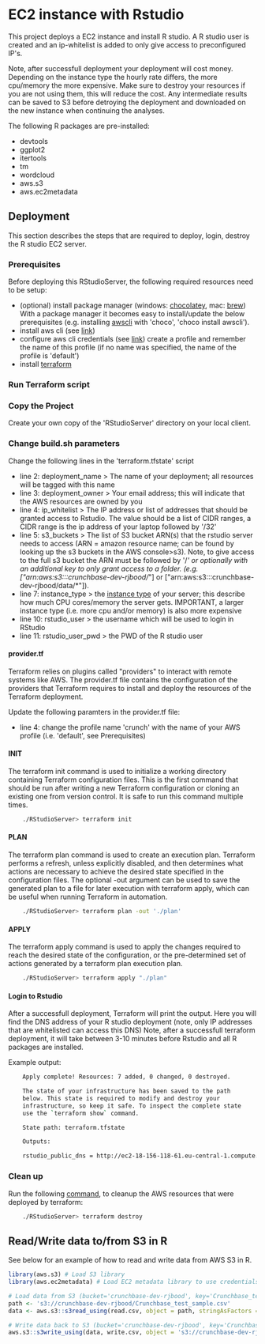 
# EC2 instance with Rstudio

This project deploys a EC2 instance and install R studio.
A R studio user is created and an ip-whitelist is added to only give access to preconfigured IP's.

Note, after successfull deployment your deployment will cost money. Depending on the instance type the hourly rate differs, the more cpu/memory the more expensive.
Make sure to destroy your resources if you are not using them, this will reduce the cost. Any intermediate results can be saved to S3 before detroying the deployment and downloaded on the new instance when continuing the analyses.

The following R packages are pre-installed:
- devtools
- ggplot2
- itertools
- tm
- wordcloud
- aws.s3
- aws.ec2metadata

## Deployment

This section describes the steps that are required to deploy, login, destroy the R studio EC2 server.

### Prerequisites 

Before deploying this RStudioServer, the following required resources need to be setup:
- (optional) install package manager (windows: [chocolatey](https://chocolatey.org/install), mac: [brew](https://brew.sh))
    With a package manager it becomes easy to install/update the below prerequisites (e.g. installing [awscli](https://chocolatey.org/packages/awscli) with 'choco', 'choco install awscli').
- install aws cli (see [link](https://docs.aws.amazon.com/cli/latest/userguide/install-cliv2.html))
- configure aws cli credentials (see [link](https://docs.aws.amazon.com/cli/latest/userguide/cli-chap-configure.html))
    create a profile and remember the name of this profile (if no name was specified, the name of the profile is 'default')
- install [terraform](https://www.terraform.io/downloads.html)


### Run Terraform script

### Copy the Project

Create your own copy of the 'RStudioServer' directory on your local client.

### Change build.sh parameters

Change the following lines in the 'terraform.tfstate' script
- line 2: deployment_name > The name of your deployment; all resources will be tagged with this name
- line 3: deployment_owner > Your email address; this will indicate that the AWS resources are owned by you
- line 4: ip_whitelist > The IP address or list of addresses that should be granted access to Rstudio. The value should be a list of CIDR ranges, a CIDR range is the ip address of your laptop followed by '/32'
- line 5: s3_buckets > The list of S3 bucket ARN(s) that the rstudio server needs to access (ARN = amazon resource name; can be found by looking up the s3 buckets in the AWS console>s3). Note, to give access to the full s3 bucket the ARN must be followed by '/*' or optionally with an additional key to only grant access to a folder.
(e.g. ["arn:aws:s3:::crunchbase-dev-rjbood/*"] or ["arn:aws:s3:::crunchbase-dev-rjbood/data/*"]).
- line 7: instance_type > the [instance type](https://aws.amazon.com/ec2/instance-types/) of your server; this describe how much CPU cores/memory the server gets. IMPORTANT, a larger instance type (i.e. more cpu and/or memory) is also more expensive
- line 10: rstudio_user > the username which will be used to login in RStudio
- line 11: rstudio_user_pwd > the PWD of the R studio user

#### provider.tf
Terraform relies on plugins called "providers" to interact with remote systems like AWS. 
The provider.tf file contains the configuration of the providers that Terraform requires to install and deploy the resources of the Terraform deployment.

Update the following paramters in the provider.tf file:
- line 4: change the profile name 'crunch' with the name of your AWS profile (i.e. 'default', see Prerequisites)

#### INIT
The terraform init command is used to initialize a working directory containing Terraform configuration files. This is the first command that should be run after writing a new Terraform configuration or cloning an existing one from version control. It is safe to run this command multiple times.
``` sh
    ./RStudioServer> terraform init
```

#### PLAN
The terraform plan command is used to create an execution plan. Terraform performs a refresh, unless explicitly disabled, and then determines what actions are necessary to achieve the desired state specified in the configuration files. The optional -out argument can be used to save the generated plan to a file for later execution with terraform apply, which can be useful when running Terraform in automation.
``` sh
    ./RStudioServer> terraform plan -out './plan'
```

#### APPLY
The terraform apply command is used to apply the changes required to reach the desired state of the configuration, or the pre-determined set of actions generated by a terraform plan execution plan.
``` sh
    ./RStudioServer> terraform apply "./plan"
```

#### Login to Rstudio
After a successfull deployment, Terraform will print the output. Here you will find the DNS address of your R studio deployment (note, only IP addresses that are whitelisted can access this DNS)
Note, after a successfull terraform deployment, it will take between 3-10 minutes before Rstudio and all R packages are installed.

Example output:
``` sh
    Apply complete! Resources: 7 added, 0 changed, 0 destroyed.

    The state of your infrastructure has been saved to the path
    below. This state is required to modify and destroy your
    infrastructure, so keep it safe. To inspect the complete state
    use the `terraform show` command.

    State path: terraform.tfstate

    Outputs:

    rstudio_public_dns = http://ec2-18-156-118-61.eu-central-1.compute.amazonaws.com:8787
```

### Clean up
Run the following [command](https://www.terraform.io/docs/commands/destroy.html), to cleanup the AWS resources that were deployed by terraform:
``` sh
    ./RStudioServer> terraform destroy
```

## Read/Write data to/from S3 in R

See below for an example of how to read and write data from AWS S3 in R.

``` R
library(aws.s3) # Load S3 library
library(aws.ec2metadata) # Load EC2 metadata library to use credentials from EC2 server for S3 access

# Load data from S3 (bucket='crunchbase-dev-rjbood', key='Crunchbase_test_sample.csv')
path <- 's3://crunchbase-dev-rjbood/Crunchbase_test_sample.csv'
data <- aws.s3::s3read_using(read.csv, object = path, stringAsFactors = False, fileEncoding="latin1")

# Write data back to S3 (bucket='crunchbase-dev-rjbood', key='Crunchbase_write_sample.csv')
aws.s3::s3write_using(data, write.csv, object = 's3://crunchbase-dev-rjbood/Crunchbase_write_sample.csv')
```